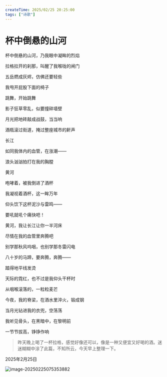 ```yaml
---
createTime: 2025/02/25 20:25:00
tags: ["诗歌"]
---
```

# 杯中倒悬的山河

杯中倒悬的山河，乃我眼中凝眸的烈焰

拉格拉开的刹那，叫醒了我喉咙的闸门



五岳燃成灰烬，仿佛还要轻些

我甩开屁股下面的椅子

跳舞，开始跳舞



影子狂草零乱，似要撞碎墙壁

月光把地砖敲成战鼓，当当响

酒瓶滚过街道，掩过整座城市的鼾声



长江

如同我体内的血管，在涨潮——

浪头汹汹拍打在我的胸膛



黄河

咆哮着，被我倒进了酒杯

我凝视着酒杯，这一眸万年

仰头饮下这杯泥沙与雷鸣——



要吼就吼个痛快吧！

黄河，我让长江让你一半河床

尽情在我的血管里奔腾吧



别学那秋风呜咽，也别学那冬雷闪电

八十岁的马蹄，要奔腾，奔腾——

踏得地平线发烫

天际的霓红，也不过是我仰头干杯时

从咽喉滚落的，一粒粒麦芒



今夜，我的脊梁，在酒水里淬火，锻成钢

当月光钻进我的衣兜，空荡荡

我听见骨头，在黑暗中，在黎明前

一节节拔高，铮铮作响




> 昨天晚上喝了一杯拉格，感觉好像还可以，像是一种又便宜又好喝的酒。迷迷糊糊中涂了此篇，不知所云，今天早上整理一下。



2025年2月25日



![image-20250225075353882](assets/image-20250225075353882.png)

